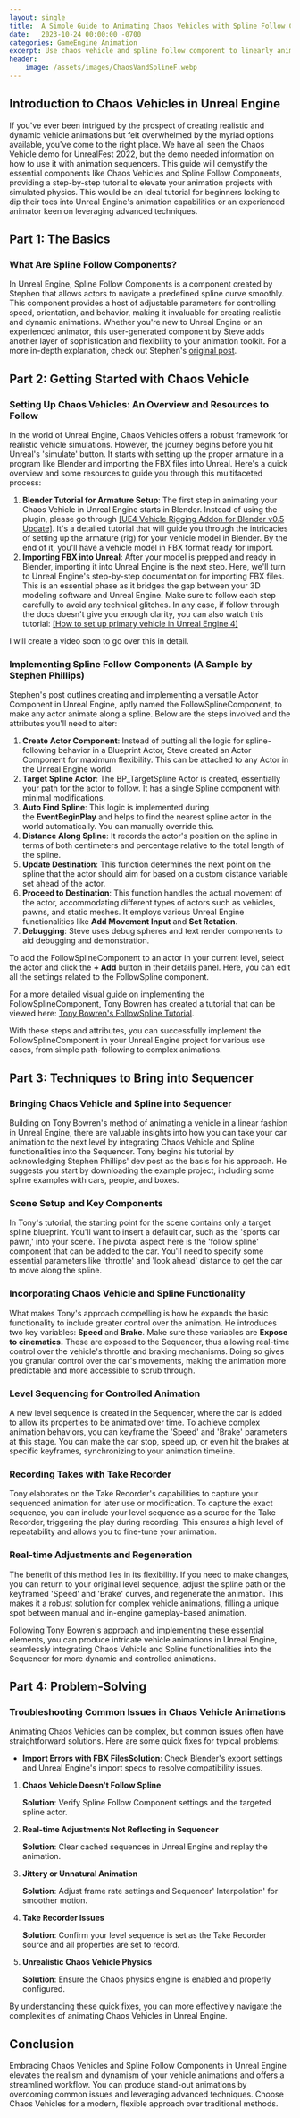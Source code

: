 ```yaml
---
layout: single
title:  A Simple Guide to Animating Chaos Vehicles with Spline Follow Components in Unreal Engine
date:   2023-10-24 00:00:00 -0700
categories: GameEngine Animation
excerpt: Use chaos vehicle and spline follow component to linearly animate (record) vehicle with physics.
header:
    image: /assets/images/ChaosVandSplineF.webp
---
```

## **Introduction to Chaos Vehicles in Unreal Engine**

If you've ever been intrigued by the prospect of creating realistic and dynamic vehicle animations but felt overwhelmed by the myriad options available, you've come to the right place. We have all seen the Chaos Vehicle demo for UnrealFest 2022, but the demo needed information on how to use it with animation sequencers. This guide will demystify the essential components like Chaos Vehicles and Spline Follow Components, providing a step-by-step tutorial to elevate your animation projects with simulated physics. This would be an ideal tutorial for beginners looking to dip their toes into Unreal Engine's animation capabilities or an experienced animator keen on leveraging advanced techniques.

## **Part 1: The Basics**

### **What Are Spline Follow Components?**

In Unreal Engine, Spline Follow Components is a component created by Stephen that allows actors to navigate a predefined spline curve smoothly. This component provides a host of adjustable parameters for controlling speed, orientation, and behavior, making it invaluable for creating realistic and dynamic animations. Whether you're new to Unreal Engine or an experienced animator, this user-generated component by Steve adds another layer of sophistication and flexibility to your animation toolkit. For a more in-depth explanation, check out Stephen's [original post](https://dev.epicgames.com/community/learning/tutorials/ryL5/unreal-engine-follow-a-spline-and-report-distance-along-it-using-an-actor-component).

## **Part 2: Getting Started with Chaos Vehicle**

### **Setting Up Chaos Vehicles: An Overview and Resources to Follow**

In the world of Unreal Engine, Chaos Vehicles offers a robust framework for realistic vehicle simulations. However, the journey begins before you hit Unreal's 'simulate' button. It starts with setting up the proper armature in a program like Blender and importing the FBX files into Unreal. Here's a quick overview and some resources to guide you through this multifaceted process:

1. **Blender Tutorial for Armature Setup**: The first step in animating your Chaos Vehicle in Unreal Engine starts in Blender. Instead of using the plugin, please go through [[UE4 Vehicle Rigging Addon for Blender v0.5 Update]](https://www.youtube.com/watch?v=laAs3lefrKY). It's a detailed tutorial that will guide you through the intricacies of setting up the armature (rig) for your vehicle model in Blender. By the end of it, you'll have a vehicle model in FBX format ready for import.
2. **Importing FBX into Unreal**: After your model is prepped and ready in Blender, importing it into Unreal Engine is the next step. Here, we'll turn to Unreal Engine's step-by-step documentation for importing FBX files. This is an essential phase as it bridges the gap between your 3D modeling software and Unreal Engine. Make sure to follow each step carefully to avoid any technical glitches. In any case, if follow through the docs doesn't give you enough clarity, you can also watch this tutorial: [[How to set up primary vehicle in Unreal Engine 4]](https://www.youtube.com/watch?v=d41wvbDUtDA&list=PLjnk1ixIIcTEMBUiklgy2BB3Br11Hx_yv&index=7&t=371s)

I will create a video soon to go over this in detail.

### **Implementing Spline Follow Components (A Sample by Stephen Phillips)**

Stephen's post outlines creating and implementing a versatile Actor Component in Unreal Engine, aptly named the FollowSplineComponent, to make any actor animate along a spline. Below are the steps involved and the attributes you'll need to alter:

1. **Create Actor Component**: Instead of putting all the logic for spline-following behavior in a Blueprint Actor, Steve created an Actor Component for maximum flexibility. This can be attached to any Actor in the Unreal Engine world.
2. **Target Spline Actor**: The BP_TargetSpline Actor is created, essentially your path for the actor to follow. It has a single Spline component with minimal modifications.
3. **Auto Find Spline**: This logic is implemented during the **EventBeginPlay** and helps to find the nearest spline actor in the world automatically. You can manually override this.
4. **Distance Along Spline**: It records the actor's position on the spline in terms of both centimeters and percentage relative to the total length of the spline.
5. **Update Destination**: This function determines the next point on the spline that the actor should aim for based on a custom distance variable set ahead of the actor.
6. **Proceed to Destination**: This function handles the actual movement of the actor, accommodating different types of actors such as vehicles, pawns, and static meshes. It employs various Unreal Engine functionalities like **Add Movement Input** and **Set Rotation**.
7. **Debugging**: Steve uses debug spheres and text render components to aid debugging and demonstration.

To add the FollowSplineComponent to an actor in your current level, select the actor and click the **+ Add** button in their details panel. Here, you can edit all the settings related to the FollowSpline component.

For a more detailed visual guide on implementing the FollowSplineComponent, Tony Bowren has created a tutorial that can be viewed here: [Tony Bowren's FollowSpline Tutorial](https://www.youtube.com/watch?v=9MLjstChfDM).

With these steps and attributes, you can successfully implement the FollowSplineComponent in your Unreal Engine project for various use cases, from simple path-following to complex animations.

## **Part 3: Techniques to Bring into Sequencer**

### **Bringing Chaos Vehicle and Spline into Sequencer**

Building on Tony Bowren's method of animating a vehicle in a linear fashion in Unreal Engine, there are valuable insights into how you can take your car animation to the next level by integrating Chaos Vehicle and Spline functionalities into the Sequencer. Tony begins his tutorial by acknowledging Stephen Phillips' dev post as the basis for his approach. He suggests you start by downloading the example project, including some spline examples with cars, people, and boxes.

### Scene Setup and Key Components

In Tony's tutorial, the starting point for the scene contains only a target spline blueprint. You'll want to insert a default car, such as the 'sports car pawn,' into your scene. The pivotal aspect here is the 'follow spline' component that can be added to the car. You'll need to specify some essential parameters like 'throttle' and 'look ahead' distance to get the car to move along the spline.

### Incorporating Chaos Vehicle and Spline Functionality

What makes Tony's approach compelling is how he expands the basic functionality to include greater control over the animation. He introduces two key variables: **Speed** and **Brake**. Make sure these variables are **Expose to cinematics.** These are exposed to the Sequencer, thus allowing real-time control over the vehicle's throttle and braking mechanisms. Doing so gives you granular control over the car's movements, making the animation more predictable and more accessible to scrub through.

### Level Sequencing for Controlled Animation

A new level sequence is created in the Sequencer, where the car is added to allow its properties to be animated over time. To achieve complex animation behaviors, you can keyframe the 'Speed' and 'Brake' parameters at this stage. You can make the car stop, speed up, or even hit the brakes at specific keyframes, synchronizing to your animation timeline.

### Recording Takes with Take Recorder

Tony elaborates on the Take Recorder's capabilities to capture your sequenced animation for later use or modification. To capture the exact sequence, you can include your level sequence as a source for the Take Recorder, triggering the play during recording. This ensures a high level of repeatability and allows you to fine-tune your animation.

### Real-time Adjustments and Regeneration

The benefit of this method lies in its flexibility. If you need to make changes, you can return to your original level sequence, adjust the spline path or the keyframed 'Speed' and 'Brake' curves, and regenerate the animation. This makes it a robust solution for complex vehicle animations, filling a unique spot between manual and in-engine gameplay-based animation.

Following Tony Bowren's approach and implementing these essential elements, you can produce intricate vehicle animations in Unreal Engine, seamlessly integrating Chaos Vehicle and Spline functionalities into the Sequencer for more dynamic and controlled animations.

## **Part 4: Problem-Solving**

### **Troubleshooting Common Issues in Chaos Vehicle Animations**

Animating Chaos Vehicles can be complex, but common issues often have straightforward solutions. Here are some quick fixes for typical problems:

- **Import Errors with FBX FilesSolution**: Check Blender's export settings and Unreal Engine's import specs to resolve compatibility issues.
1. **Chaos Vehicle Doesn't Follow Spline**
    
    **Solution**: Verify Spline Follow Component settings and the targeted spline actor.
    
2. **Real-time Adjustments Not Reflecting in Sequencer**
    
    **Solution**: Clear cached sequences in Unreal Engine and replay the animation.
    
3. **Jittery or Unnatural Animation**
    
    **Solution**: Adjust frame rate settings and Sequencer' Interpolation' for smoother motion.
    
4. **Take Recorder Issues**
    
    **Solution**: Confirm your level sequence is set as the Take Recorder source and all properties are set to record.
    
5. **Unrealistic Chaos Vehicle Physics**
    
    **Solution**: Ensure the Chaos physics engine is enabled and properly configured.
    

By understanding these quick fixes, you can more effectively navigate the complexities of animating Chaos Vehicles in Unreal Engine.

## **Conclusion**

Embracing Chaos Vehicles and Spline Follow Components in Unreal Engine elevates the realism and dynamism of your vehicle animations and offers a streamlined workflow. You can produce stand-out animations by overcoming common issues and leveraging advanced techniques. Choose Chaos Vehicles for a modern, flexible approach over traditional methods.